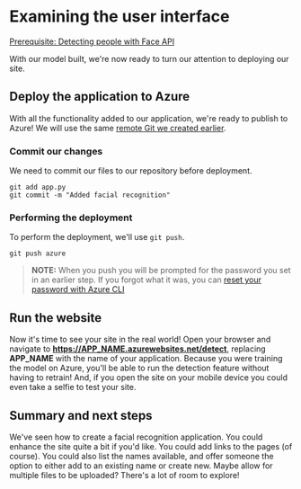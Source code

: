 # Examining the user interface

[Prerequisite: Detecting people with Face API](./detect-face-api.md)

With our model built, we're now ready to turn our attention to deploying our site.

## Deploy the application to Azure

With all the functionality added to our application, we're ready to publish to Azure! We will use the same [remote Git we created earlier](../computer-vision-translator/deploy.md#add-azure-as-a-remote-destination).

### Commit our changes

We need to commit our files to our repository before deployment.

``` terminal
git add app.py
git commit -m "Added facial recognition"
```

### Performing the deployment

To perform the deployment, we'll use `git push`.

``` terminal
git push azure
```

> **NOTE:** When you push you will be prompted for the password you set in an earlier step. If you forgot what it was, you can [reset your password with Azure CLI](../computer-vision-translator/deploy.md#set-a-deployment-password)

## Run the website

Now it's time to see your site in the real world! Open your browser and navigate to **https://APP_NAME.azurewebsites.net/detect**, replacing **APP_NAME** with the name of your application. Because you were training the model on Azure, you'll be able to run the detection feature without having to retrain! And, if you open the site on your mobile device you could even take a selfie to test your site.

## Summary and next steps

We've seen how to create a facial recognition application. You could enhance the site quite a bit if you'd like. You could add links to the pages (of course). You could also list the names available, and offer someone the option to either add to an existing name or create new. Maybe allow for multiple files to be uploaded? There's a lot of room to explore!
